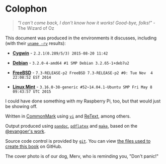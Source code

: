 # Colophon

> *"I can't come back, I don't know how it works! Good-bye, folks!"* -
> The Wizard of Oz

This document was produced in the environments it discusses, including
(with their [`uname -rv`](http://linux.die.net/man/1/uname) results):

* [**Cygwin**](https://cygwin.com/) - `2.2.1(0.289/5/3) 2015-08-20 11:42`

* [**Debian**](http://www.debian.org/) -
`3.2.0-4-amd64 #1 SMP Debian 3.2.65-1+deb7u2`

* [**FreeBSD**](http://www.freebsd.org/) -
`7.3-RELEASE-p2 FreeBSD 7.3-RELEASE-p2 #0: Tue Nov  4 22:08:52 EST 2014`

* [**Linux Mint**](http://linuxmint.com/) -
`3.16.0-38-generic #52~14.04.1-Ubuntu SMP Fri May 8 09:43:57 UTC 2015`

I could have done something with my Raspberry Pi, too, but that would just
be showing off.

Written in [CommonMark](http://commonmark.org/) using
[`vi`](http://linux.die.net/man/1/vi) and
[ReText](https://github.com/retext-project/retext), among others.

Output produced using [`pandoc`](http://pandoc.org/),
[`pdflatex`](http://linux.die.net/man/1/pdflatex) and
[`make`](http://linux.die.net/man/1/make), based on the [@evangoer's
work](https://github.com/evangoer/pandoc-ebook-template).

Source code control is provided by [`git`](http://linux.die.net/man/1/git).
You can view [the files used to create this
book](https://github.com/dullroar/ten-steps-to-linux-survival) on GitHub.

The cover photo is of our dog, Merv, who is reminding you, "Don't panic!"

